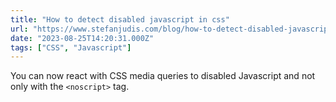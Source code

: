 ```yaml
---
title: "How to detect disabled javascript in css"
url: "https://www.stefanjudis.com/blog/how-to-detect-disabled-javascript-in-css/"
date: "2023-08-25T14:20:31.000Z"
tags: ["CSS", "Javascript"]
---
```


You can now react with CSS media queries to disabled Javascript and not only with the `<noscript>` tag.
